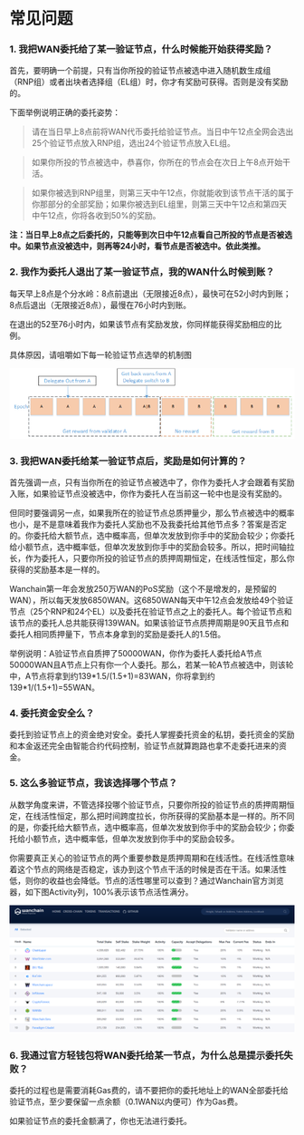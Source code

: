 # 常见问题
### 1. 我把WAN委托给了某一验证节点，什么时候能开始获得奖励？

首先，要明确一个前提，只有当你所投的验证节点被选中进入随机数生成组（RNP组）或者出块者选择组（EL组）时，你才有奖励可获得。否则是没有奖励的。

下面举例说明正确的委托姿势：

> 请在当日早上8点前将WAN代币委托给验证节点。当日中午12点全网会选出25个验证节点放入RNP组，选出24个验证节点放入EL组。

> 如果你所投的节点被选中，恭喜你，你所在的节点会在次日上午8点开始干活。

> 如果你被选到RNP组里，则第三天中午12点，你就能收到该节点干活的属于你那部分的全部奖励；如果你被选到EL组里，则第三天中午12点和第四天中午12点，你将各收到50%的奖励。

**注：当日早上8点之后委托的，只能等到次日中午12点看自己所投的节点是否被选中。如果节点没被选中，则再等24小时，看节点是否被选中。依此类推。**

### 2. 我作为委托人退出了某一验证节点，我的WAN什么时候到账？

每天早上8点是个分水岭：8点前退出（无限接近8点），最快可在52小时内到账；8点后退出（无限接近8点），最慢在76小时内到账。

在退出的52至76小时内，如果该节点有奖励发放，你同样能获得奖励相应的比例。

具体原因，请咀嚼如下每一轮验证节点选举的机制图

![](media/epochexit.png)

### 3. 我把WAN委托给某一验证节点后，奖励是如何计算的？

首先强调一点，只有当你所在的验证节点被选中了，你作为委托人才会跟着有奖励入账，如果验证节点没被选中，你作为委托人在当前这一轮中也是没有奖励的。

但同时要强调另一点，如果我所在的验证节点总质押量少，那么节点被选中的概率也小，是不是意味着我作为委托人奖励也不及我委托给其他节点多？答案是否定的。你委托给大额节点，选中概率高，但单次发放到你手中的奖励会较少；你委托给小额节点，选中概率低，但单次发放到你手中的奖励会较多。所以，把时间轴拉长，作为委托人，只要你所投的验证节点的质押周期恒定，在线活性恒定，那么你获得的奖励基本是一样的。

Wanchain第一年会发放250万WAN的PoS奖励（这个不是增发的，是预留的WAN），所以每天发放6850WAN。这6850WAN每天中午12点会发放给49个验证节点（25个RNP和24个EL）以及委托在验证节点之上的委托人。每个验证节点和该节点的委托人总共能获得139WAN。如果该验证节点质押周期是90天且节点和委托人相同质押量下，节点本身拿到的奖励是委托人的1.5倍。

举例说明：A验证节点自质押了50000WAN，你作为委托人委托给A节点50000WAN且A节点上只有你一个人委托。那么，若某一轮A节点被选中，则该轮中，A节点将拿到约139\*1.5/(1.5+1)=83WAN，你将拿到约139\*1/(1.5+1)=55WAN。

### 4. 委托资金安全么？

委托到验证节点上的资金绝对安全。委托人掌握委托资金的私钥，委托资金的奖励和本金返还完全由智能合约代码控制，验证节点就算跑路也拿不走委托进来的资金。

### 5. 这么多验证节点，我该选择哪个节点？

从数学角度来讲，不管选择投哪个验证节点，只要你所投的验证节点的质押周期恒定，在线活性恒定，那么把时间跨度拉长，你所获得的奖励基本是一样的。所不同的是，你委托给大额节点，选中概率高，但单次发放到你手中的奖励会较少；你委托给小额节点，选中概率低，但单次发放到你手中的奖励会较多。

你需要真正关心的验证节点的两个重要参数是质押周期和在线活性。在线活性意味着这个节点的网络是否稳定，该办到这个节点干活的时候是否在干活。如果活性低，则你的收益也会降低。节点的活性哪里可以查到？通过Wanchain官方浏览器，如下图Activity列，100%表示该节点活性满分。

![](media/activity.png) 

### 6. 我通过官方轻钱包将WAN委托给某一节点，为什么总是提示委托失败？

委托的过程也是需要消耗Gas费的，请不要把你的委托地址上的WAN全部委托给验证节点，至少要保留一点余额（0.1WAN以内便可）作为Gas费。

如果验证节点的委托金额满了，你也无法进行委托。

